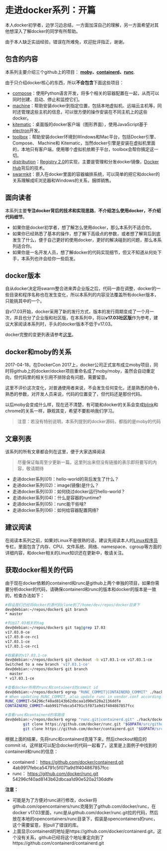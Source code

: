 # 走进docker系列：开篇

本人docker初学者，边学习边总结，一方面加深自己的理解，另一方面希望对其他想深入了解docker的同学有所帮助。

由于本人缺乏实战经验，错误在所难免，欢迎批评指正，谢谢。

## 包含的内容
本系列主要介绍三个github上的项目： **[moby](https://github.com/moby/moby)、[containerd](https://github.com/containerd/containerd)、[runc](https://github.com/opencontainers/runc)**.

由于只介绍docker核心的东西，所以**不会包含**下面这些项目：

* [compose](https://github.com/docker/compose)：使用Python语言开发，将多个相关的容器配置在一起，从而可以同时创建、启动、停止和监控它们。
* [machine](https://github.com/docker/machine)：帮助安装docker到指定位置，包括本地虚拟机、远端云主机等，同时还管理这些主机的信息，可以很方便的操作安装在不同主机上的这些docker。
* [kitematic](https://github.com/docker/kitematic)：桌面版的docker客户端（图形界面），使用JavaScript基于[electron](https://electron.atom.io/)开发。
* [toolbox](https://github.com/docker/toolbox)：帮助安装docker环境到Windows和Mac平台，包括Docker引擎、Compose、 Machine和 Kitematic，当然docker引擎是安装在虚拟机里面的，本地只有客户端，使用哪个虚拟机依赖于平台，toolbox会帮你搞定这一切。
* [distribution](https://github.com/docker/distribution)：[Registry 2.0](https://github.com/docker/distribution/blob/master/docs/spec/api.md)的实现，主要是管理和分发docker镜像，[Docker Hub](https://hub.docker.com/)背后的技术。
* [swarmkit](https://github.com/docker/swarmkit)：嵌入在docker里面的容器编排系统，可以简单的把它和docker的关系理解成IE浏览器和Windows的关系，捆绑销售。

## 面向读者

本系列主要**专注docker背后的技术和实现思路**，**不介绍怎么使用docker，不介绍代码细节**。

* 如果你是docker初学者，想了解怎么使用docker，那么本系列不适合你。
* 如果你已经熟悉了基本的操作，想了解下高级点的参数，或者想了解背后到底发生了什么，便于自己更好的使用docker，更好的解决碰到的问题，那么本系列适合你。
* 如果你是一名开发人员，想了解docker的代码实现细节，但又不知道从何处下手，本系列也许会给你一些启发。

## docker版本
自从docker决定将swarm整合进来弄企业版之后，代码一直在调整，docker的一些目录和程序名称也在发生变化，所以本系列的内容没法覆盖所有docker版本，只能挑其中的一个。

自v17.03开始，docker采用了新的发行方式，版本的发行周期变成了一个月一次，并且也分了企业版和社区版，在本系列中，将以**v17.03社区版**作为参考，建议大家阅读本系列时，手头的docker版本不低于v17.03。

docker完整的变更列表请参考[这里](https://github.com/moby/moby/blob/master/CHANGELOG.md)。

## docker和moby的关系
2017-04-18，在DockerCon 2017上，docker公司正式宣布成立moby项目，同时将github上的docker/docker项目重命名成了moby/moby，虽然会自动重定向，但代码里的相关引用不排除会有问题，需要留意。

这里不评价这次变化，对普通使用者来说，不会发生任何变化，还是熟悉的命令，熟悉的参数，对开发人员来说，代码的位置变了，但代码还是那份代码。

以后moby会变成什么样，现在还不清楚，有可能和docker的关系会变成[blink](https://www.chromium.org/blink)和chrome的关系一样，静观其变，希望不要影响我们学习。

>注意：若没有特别说明，本系列提到的docker源码，都指的是moby的代码

## 文章列表
该系列的所有文章都会列在这里，便于大家选择阅读

>尽量保证每周至少更新一篇，这里列出来但没有链接的表示即将要写的内容，敬请期待

* 走进docker系列(01)：hello-world的背后发生了什么？
* 走进docker系列(02)：image(镜像)是什么？
* 走进docker系列(03)：如何绕过docker运行hello-world？
* 走进docker系列(04)：什么是容器的runtime?
* 走进docker系列(05)：runc能干些啥?
* 走进docker系列(06)：如何给容器配置网络?

## 建议阅读
在阅读本系列之前，如果对Linux不是很熟的话，建议先阅读本人的[Linux程序员](https://segmentfault.com/blog/wuyangchun)专栏，里面包含了内存、CPU、文件系统、网络、namespace、cgroup等方面的详细内容，和docker相关的Linux知识还在更新中，敬请关注。

## 获取docker相关的代码
由于现在docker依赖的containerd和runc是github上两个单独的项目，如果你需要分析docker的代码，请确保containerd和runc的版本和docker的版本是一致的，检查办法如下：

```bash
#假设我们已经将docker的源代码clone到了/home/dev/repos/docker目录下
dev@debian:~/repos/docker$ git branch
* master

#列出17.03相关的tag
dev@debian:~/repos/docker$ git tag|grep 17.03
v17.03.0-ce
v17.03.0-ce-rc1
v17.03.1-ce
v17.03.1-ce-rc1

#取最新的v17.03.1-ce
dev@debian:~/repos/docker$ git checkout -b v17.03.1-ce v17.03.1-ce
Switched to a new branch 'v17.03.1-ce'
dev@debian:~/repos/docker$ git branch
  master
* v17.03.1-ce

#查看docker所用的runc和containerd的commit id
dev@debian:~/repos/docker$ egrep "RUNC_COMMIT|CONTAINERD_COMMIT" ./hack/dockerfile/binaries-commits
# When updating RUNC_COMMIT, also update runc in vendor.conf accordingly
RUNC_COMMIT=54296cf40ad8143b62dbcaa1d90e520a2136ddfe
CONTAINERD_COMMIT=4ab9917febca54791c5f071a9d1f404867857fcc

#查看runc和containerd的库路径
dev@debian:~/repos/docker$ egrep "runc.git|containerd.git" ./hack/dockerfile/install-binaries.sh
        git clone https://github.com/docker/runc.git "$GOPATH/src/github.com/opencontainers/runc"
        git clone https://github.com/docker/containerd.git "$GOPATH/src/github.com/docker/containerd"
```
根据上面的结果，先将runc和containerd克隆下来，然后checkout相应的commit id，这样就可以配合docker的代码一起看了。这里是上面例子中找到的containerd和runc的信息：

* containerd： https://github.com/docker/containerd.git  4ab9917febca54791c5f071a9d1f404867857fcc
* runc： https://github.com/docker/runc.git 54296cf40ad8143b62dbcaa1d90e520a2136ddfe

**注意：**

* 可能是为了方便对runc进行修改，docker将github.com/opencontainers/runc克隆到了github.com/docker/runc，在docker v17.03里面，runc是从github.com/docker/runc.git拉的代码，然后放在本地的opencontainers/runc目录下，假装是opencontainers的runc，这个需要留意，别pull了错误的库。
* 上面显示containerd的地址是https://github.com/docker/containerd.git，这个没有关系，github已经将这个地址重定向到了https://github.com/containerd/containerd.git
